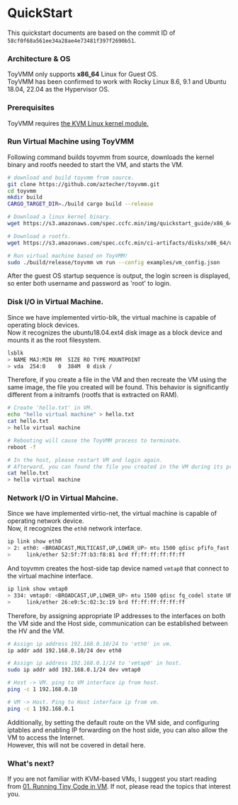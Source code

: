 # QuickStart

This quickstart documents are based on the commit ID of `58cf0f68a561ee34a28ae4e73481f397f2690b51`.  

### Architecture & OS

ToyVMM only supports **x86_64** Linux for Guest OS.  
ToyVMM has been confirmed to work with Rocky Linux 8.6, 9.1 and Ubuntu 18.04, 22.04 as the Hypervisor OS.  

### Prerequisites

ToyVMM requires [the KVM Linux kernel module.](https://www.linux-kvm.org/page/Main_Page)

### Run Virtual Machine using ToyVMM

Following command builds toyvmm from source, downloads the kernel binary and rootfs needed to start the VM, and starts the VM.

```bash
# download and build toyvmm from source.
git clone https://github.com/aztecher/toyvmm.git
cd toyvmm
mkdir build
CARGO_TARGET_DIR=./build cargo build --release

# Download a linux kernel binary.
wget https://s3.amazonaws.com/spec.ccfc.min/img/quickstart_guide/x86_64/kernels/vmlinux.bin

# Download a rootfs.
wget https://s3.amazonaws.com/spec.ccfc.min/ci-artifacts/disks/x86_64/ubuntu-18.04.ext4

# Run virtual machine based on ToyVMM!
sudo ./build/release/toyvmm vm run --config examples/vm_config.json
```

After the guest OS startup sequence is output, the login screen is displayed, so enter both username and password as 'root' to login.

### Disk I/O in Virtual Machine.

Since we have implemented virtio-blk, the virtual machine is capable of operating block devices.  
Now it recognizes the ubuntu18.04.ext4 disk image as a block device and mounts it as the root filesystem.

```bash
lsblk
> NAME MAJ:MIN RM  SIZE RO TYPE MOUNTPOINT
> vda  254:0    0  384M  0 disk /
```

Therefore, if you create a file in the VM and then recreate the VM using the same image, the file you created will be found.
This behavior is significantly different from a initramfs (rootfs that is extracted on RAM).

```bash
# Create 'hello.txt' in VM.
echo "hello virtual machine" > hello.txt
cat hello.txt
> hello virtual machine

# Rebooting will cause the ToyVMM process to terminate.
reboot -f

# In the host, please restart VM and login again.
# Afterward, you can found the file you created in the VM during its previous run.
cat hello.txt
> hello virtual machine
```

### Network I/O in Virtual Mahcine.

Since we have implemented virtio-net, the virtual machine is capable of operating network device.  
Now, it recognizes the `eth0` network interface.

```bash
ip link show eth0
> 2: eth0: <BROADCAST,MULTICAST,UP,LOWER_UP> mtu 1500 qdisc pfifo_fast state UP mode DEFAULT group default qlen 1000
>     link/ether 52:5f:7f:b3:f8:81 brd ff:ff:ff:ff:ff:ff
```

And toyvmm creates the host-side tap device named `vmtap0` that connect to the virtual machine interface.

```bash
ip link show vmtap0
> 334: vmtap0: <BROADCAST,UP,LOWER_UP> mtu 1500 qdisc fq_codel state UNKNOWN mode DEFAULT group default qlen 1000
>     link/ether 26:e9:5c:02:3c:19 brd ff:ff:ff:ff:ff:ff
```

Therefore, by assigning appropriate IP addresses to the interfaces on both the VM side and the Host side, communication can be established between the HV and the VM.

```bash
# Assign ip address 192.168.0.10/24 to 'eth0' in vm.
ip addr add 192.168.0.10/24 dev eth0

# Assign ip address 192.168.0.1/24 to 'vmtap0' in host.
sudo ip addr add 192.168.0.1/24 dev vmtap0

# Host -> VM. ping to VM interface ip from host.
ping -c 1 192.168.0.10

# VM -> Host. Ping to Host interface ip from vm.
ping -c 1 192.168.0.1
```

Additionally, by setting the default route on the VM side, and configuring iptables and enabling IP forwarding on the host side, you can also allow the VM to access the Internet.  
However, this will not be covered in detail here.


### What's next?

If you are not familiar with KVM-based VMs, I suggest you start reading from [01. Running Tiny Code in VM](./01_running_tiny_code_in_vm.md).
If not, please read the topics that interest you.
